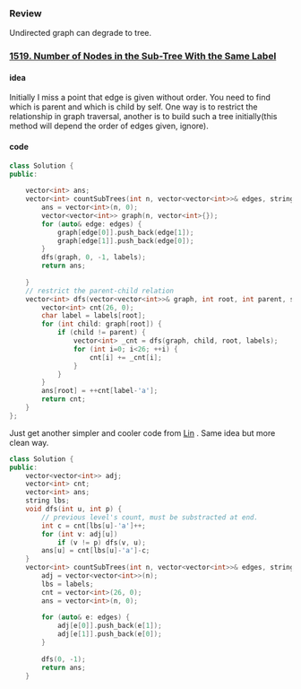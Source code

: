 ### Review

Undirected graph can degrade to tree. 



### [1519. Number of Nodes in the Sub-Tree With the Same Label](https://leetcode.com/problems/number-of-nodes-in-the-sub-tree-with-the-same-label/)

#### idea

Initially I miss a point that edge is given without order. You need to find which is parent and which is child by self. One way is to restrict the relationship in graph traversal, another is to build such a tree initially(this method will depend the order of edges given, ignore).

#### code

```c++
class Solution {
public:
    
    vector<int> ans;
    vector<int> countSubTrees(int n, vector<vector<int>>& edges, string labels) {
        ans = vector<int>(n, 0);
        vector<vector<int>> graph(n, vector<int>{});
        for (auto& edge: edges) {
            graph[edge[0]].push_back(edge[1]);
            graph[edge[1]].push_back(edge[0]);
        }
        dfs(graph, 0, -1, labels);
        return ans;
       
    }
    // restrict the parent-child relation
    vector<int> dfs(vector<vector<int>>& graph, int root, int parent, string& labels) {
        vector<int> cnt(26, 0);
        char label = labels[root];
        for (int child: graph[root]) {
            if (child != parent) {
                vector<int> _cnt = dfs(graph, child, root, labels);
                for (int i=0; i<26; ++i) {
                    cnt[i] += _cnt[i];
                }
            }
        }
        ans[root] = ++cnt[label-'a'];
        return cnt;
    }
};
```

Just get another simpler and cooler code from [Lin](https://www.youtube.com/watch?v=izGTqs-4y-I&t=194s) . Same idea but more clean way. 

```c++
class Solution {
public:
    vector<vector<int>> adj;
    vector<int> cnt;
    vector<int> ans;
    string lbs;
    void dfs(int u, int p) {
        // previous level's count, must be substracted at end.
        int c = cnt[lbs[u]-'a']++;
        for (int v: adj[u]) 
            if (v != p) dfs(v, u);
        ans[u] = cnt[lbs[u]-'a']-c; 
    }
    vector<int> countSubTrees(int n, vector<vector<int>>& edges, string labels) {
        adj = vector<vector<int>>(n);
        lbs = labels;
        cnt = vector<int>(26, 0);
        ans = vector<int>(n, 0);
        
        for (auto& e: edges) {
            adj[e[0]].push_back(e[1]);
            adj[e[1]].push_back(e[0]);
        }
        
        dfs(0, -1);
        return ans;
    }
```

